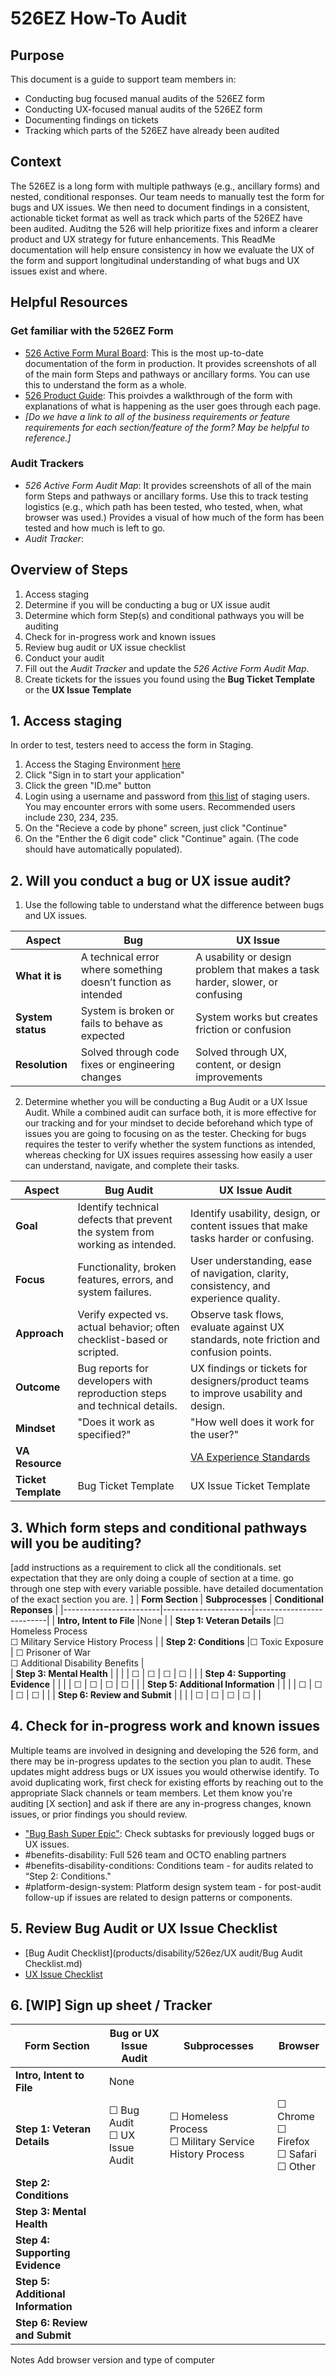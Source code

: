 # 526EZ How-To Audit  

## Purpose
This document is a guide to support team members in: 
- Conducting bug focused manual audits of the 526EZ form
- Conducting UX-focused manual audits of the 526EZ form
- Documenting findings on tickets
- Tracking which parts of the 526EZ have already been audited

## Context
The 526EZ is a long form with multiple pathways (e.g., ancillary forms) and nested, conditional responses. Our team needs to manually test the form for bugs and UX issues. We then need to document findings in a consistent, actionable ticket format as well as track which parts of the 526EZ have been audited. Auditng the 526 will help prioritize fixes and inform a clearer product and UX strategy for future enhancements. This ReadMe documentation will help ensure consistency in how we evaluate the UX of the form and support longitudinal understanding of what bugs and UX issues exist and where.

## Helpful Resources
### Get familiar with the 526EZ Form
- [526 Active Form Mural Board](https://app.mural.co/t/departmentofveteransaffairs9999/m/departmentofveteransaffairs9999/1686768383603/3f4415dd2ddb71bbd104ebefd92a2c7b553ad792): This is the most up-to-date documentation of the form in production. It provides screenshots of all of the main form Steps and pathways or ancillary forms. You can use this to understand the form as a whole.
- [526 Product Guide](https://dvagov.sharepoint.com/:w:/r/sites/vaabdvro/Shared%20Documents/Disability%20Benefits%20Experience/2%20-%20Delivery/Product%20Guide%20Drafts/526EZ.Disability.Benefits.Claims.Product.Guide.v4.7_SRT.04072025.docx?d=wf9b54a1c03e14c14a4cee86463e34e40&csf=1&web=1&e=bRrO5C): This proivdes a walkthrough of the form with explanations of what is happening as the user goes through each page.
- _[Do we have a link to all of the business requirements or feature requirements for each section/feature of the form? May be helpful to reference.]_

### Audit Trackers 
- _526 Active Form Audit Map_: It provides screenshots of all of the main form Steps and pathways or ancillary forms. Use this to track testing logistics (e.g., which path has been tested, who tested, when, what browser was used.) Provides a visual of how much of the form has been tested and how much is left to go.
- _Audit Tracker_: 


## Overview of Steps
1. Access staging
2. Determine if you will be conducting a bug or UX issue audit
4. Determine which form Step(s) and conditional pathways you will be auditing
5. Check for in-progress work and known issues
6. Review bug audit or UX issue checklist
7. Conduct your audit
8. Fill out the _Audit Tracker_ and update the _526 Active Form Audit Map_.
9. Create tickets for the issues you found using the **Bug Ticket Template** or the **UX Issue Template**

## 1. Access staging
In order to test, testers need to access the form in Staging.
1. Access the Staging Environment [here](https://staging.va.gov/disability/file-disability-claim-form-21-526ez/introduction)
2. Click "Sign in to start your application"
3. Click the green "ID.me" button
4. Login using a username and password from [this list](https://github.com/department-of-veterans-affairs/va.gov-team-sensitive/blob/master/Administrative/vagov-users/mvi-staging-users.csv) of staging users. You may encounter errors with some users. Recommended users include 230, 234, 235.
5.  On the "Recieve a code by phone" screen, just click "Continue"
6.  On the "Enther the 6 digit code" click "Continue" again. (The code should have automatically populated).

## 2. Will you conduct a bug or UX issue audit?
1. Use the following table to understand what the difference between bugs and UX issues.
    
| **Aspect**      | **Bug**                                                         | **UX Issue**                                                                 |
|------------------|------------------------------------------------------------------|------------------------------------------------------------------------------|
| **What it is**   | A technical error where something doesn’t function as intended   | A usability or design problem that makes a task harder, slower, or confusing |
| **System status**| System is broken or fails to behave as expected                  | System works but creates friction or confusion                               |
| **Resolution**   | Solved through code fixes or engineering changes                 | Solved through UX, content, or design improvements                          |
                         
2.  Determine whether you will be conducting a Bug Audit or a UX Issue Audit. While a combined audit can surface both, it is more effective for our tracking and for your mindset to decide beforehand which type of issues you are going to focusing on as the tester. Checking for bugs requires the tester to verify whether the system functions as intended, whereas checking for UX issues requires assessing how easily a user can understand, navigate, and complete their tasks.

| **Aspect**        | **Bug Audit**                                                                 | **UX Issue Audit**                                                               |
|--------------------|------------------------------------------------------------------------------|----------------------------------------------------------------------------------|
| **Goal**           | Identify technical defects that prevent the system from working as intended. | Identify usability, design, or content issues that make tasks harder or confusing. |
| **Focus**          | Functionality, broken features, errors, and system failures.                 | User understanding, ease of navigation, clarity, consistency, and experience quality. |
| **Approach**       | Verify expected vs. actual behavior; often checklist-based or scripted.      | Observe task flows, evaluate against UX standards, note friction and confusion points. |
| **Outcome**        | Bug reports for developers with reproduction steps and technical details.    | UX findings or tickets for designers/product teams to improve usability and design. |
| **Mindset**        | "Does it work as specified?"                                                 | "How well does it work for the user?"                                            |
| **VA Resource**  |                                                                  | [VA Experience Standards](https://design.va.gov/about/experience-standards/)
| **Ticket Template**   | Bug Ticket Template                                         | UX Issue Ticket Template 


## 3. Which form steps and conditional pathways will you be auditing? 
[add instructions as a requirement to click all the conditionals. set expectation that they are only doing a couple of section at a time. go through one step with every variable possible. have detailed documentation of the exact section you are. ]
| **Form Section**      | **Subprocesses** | **Conditional Reponses** |
|------------------------|----------------------|--------------------------|
| **Intro, Intent to File** |None                 |
| **Step 1: Veteran Details** |☐ Homeless Process <br>☐ Military Service History Process | 
| **Step 2: Conditions**      |☐ Toxic Exposure                | ☐ Prisoner of War <br> ☐ Additional Disability Benefits |             
| **Step 3: Mental Health**             |                 |                 |          | ☐          | ☐           | ☐          | ☐        |                 |
| **Step 4: Supporting Evidence**             |                 |                 |          | ☐          | ☐           | ☐          | ☐        |                 |
| **Step 5: Additional Information**             |                 |                 |          | ☐          | ☐           | ☐          | ☐        |                 |
| **Step 6: Review and Submit**  |                 |                 |          | ☐          | ☐           | ☐          | ☐        |                 |

## 4. Check for in-progress work and known issues
Multiple teams are involved in designing and developing the 526 form, and there may be in-progress updates to the section you plan to audit. These updates might address bugs or UX issues you would otherwise identify. To avoid duplicating work, first check for existing efforts by reaching out to the appropriate Slack channels or team members. Let them know you're auditing [X section] and ask if there are any in-progress changes, known issues, or prior findings you should review. 
- ["Bug Bash Super Epic"](https://github.com/department-of-veterans-affairs/va.gov-team/issues/110810): Check subtasks for previously logged bugs or UX issues.
- #benefits-disability: Full 526 team and OCTO enabling partners
- #benefits-disability-conditions: Conditions team - for audits related to “Step 2: Conditions."
- #platform-design-system: Platform design system team - for post-audit follow-up if issues are related to design patterns or components.

## 5. Review Bug Audit or UX Issue Checklist
- [Bug Audit Checklist](products/disability/526ez/UX audit/Bug Audit Checklist.md)
- [UX Issue Checklist]()

## 6. [WIP] Sign up sheet / Tracker
| **Form Section**       | **Bug or UX Issue Audit** | **Subprocesses** | **Browser** | 
|------------------------|-----------------|-----------------|----------|
| **Intro, Intent to File** |None                 |                 |          | ☐          | ☐           | ☐          | ☐        |                 |
| **Step 1: Veteran Details** |☐ Bug Audit <br>☐ UX Issue Audit|☐ Homeless Process <br>☐ Military Service History Process | ☐ Chrome<br>☐ Firefox <br>☐ Safari <br>☐ Other |
| **Step 2: Conditions**             |                 |                 |          | ☐          | ☐           | ☐          | ☐        |                 |
| **Step 3: Mental Health**             |                 |                 |          | ☐          | ☐           | ☐          | ☐        |                 |
| **Step 4: Supporting Evidence**             |                 |                 |          | ☐          | ☐           | ☐          | ☐        |                 |
| **Step 5: Additional Information**             |                 |                 |          | ☐          | ☐           | ☐          | ☐        |                 |
| **Step 6: Review and Submit**  |                 |                 |          | ☐          | ☐           | ☐          | ☐        |                 |

Notes
Add browser version and type of computer
